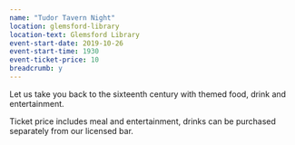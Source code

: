 ```yaml
---
name: "Tudor Tavern Night"
location: glemsford-library
location-text: Glemsford Library
event-start-date: 2019-10-26
event-start-time: 1930
event-ticket-price: 10
breadcrumb: y
---
```


Let us take you back to the sixteenth century with themed food, drink and entertainment.

Ticket price includes meal and entertainment, drinks can be purchased separately from our licensed bar.
